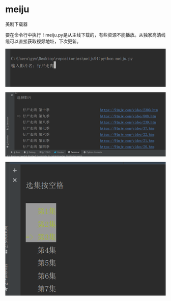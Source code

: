 # meiju
美剧下载器

要在命令行中执行！meiju.py是从主线下载的，有些资源不能播放。从独家高清线缆可以直接获取视频地址，下次更新。

![1574778823362](assets/1574778823362.png)

![1574778674120](assets/1574778674120.png)

![1574778715482](assets/1574778715482.png)